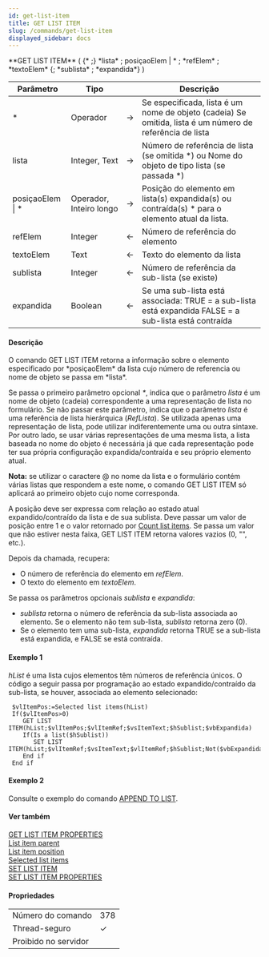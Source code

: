 ```yaml
---
id: get-list-item
title: GET LIST ITEM
slug: /commands/get-list-item
displayed_sidebar: docs
---
```


<!--REF #_command_.GET LIST ITEM.Syntax-->**GET LIST ITEM** ( {* ;} *lista* ; posiçaoElem | *  ; *refElem* ; *textoElem* {; *sublista* ; *expandida*} )<!-- END REF-->
<!--REF #_command_.GET LIST ITEM.Params-->
| Parâmetro | Tipo |  | Descrição |
| --- | --- | --- | --- |
| * | Operador | &#8594;  | Se especificada, lista é um nome de objeto (cadeia) Se omitida, lista é um número de referência de lista |
| lista | Integer, Text | &#8594;  | Número de referência de lista (se omitida *) ou Nome do objeto de tipo lista (se passada *) |
| posiçaoElem &#124; * | Operador, Inteiro longo | &#8594;  | Posição do elemento em lista(s) expandida(s) ou contraída(s) * para o elemento atual da lista. |
| refElem | Integer | &#8592; | Número de referência do elemento |
| textoElem | Text | &#8592; | Texto do elemento da lista |
| sublista | Integer | &#8592; | Número de referência da sub-lista (se existe) |
| expandida | Boolean | &#8592; | Se uma sub-lista está associada: TRUE = a sub-lista está expandida FALSE = a sub-lista está contraída |

<!-- END REF-->

#### Descrição 

<!--REF #_command_.GET LIST ITEM.Summary-->O comando GET LIST ITEM retorna a informação sobre o elemento especificado por *posiçaoElem* da lista cujo número de referencia ou nome de objeto se passa em *lista*.<!-- END REF--> 

Se passa o primeiro parâmetro opcional *\**, indica que o parâmetro *lista* é um nome de objeto (cadeia) correspondente a uma representação de lista no formulário. Se não passar este parâmetro, indica que o parâmetro *lista* é uma referência de lista hierárquica (*RefLista*). Se utilizada apenas uma representação de lista, pode utilizar indiferentemente uma ou outra sintaxe. Por outro lado, se usar várias representações de uma mesma lista, a lista baseada no nome do objeto é necessária já que cada representação pode ter sua própria configuração expandida/contraída e seu próprio elemento atual. 

**Nota:** se utilizar o caractere @ no nome da lista e o formulário contém várias listas que respondem a este nome, o comando GET LIST ITEM só aplicará ao primeiro objeto cujo nome corresponda. 

A posição deve ser expressa com relação ao estado atual expandido/contraído da lista e de sua sublista. Deve passar um valor de posição entre 1 e o valor retornado por [Count list items](count-list-items.md "Count list items"). Se passa um valor que não estiver nesta faixa, GET LIST ITEM retorna valores vazios (0, "", etc.).

Depois da chamada, recupera:

* O número de referência do elemento em *refElem*.
* O texto do elemento em *textoElem*.

Se passa os parâmetros opcionais *sublista* e *expandida*:

* *sublista* retorna o número de referência da sub-lista associada ao elemento. Se o elemento não tem sub-lista, *sublista* retorna zero (0).
* Se o elemento tem uma sub-lista, *expandida* retorna TRUE se a sub-lista está expandida, e FALSE se está contraída.

#### Exemplo 1 

*hList* é uma lista cujos elementos têm números de referência únicos. O código a seguir passa por programação ao estado expandido/contraído da sub-lista, se houver, associada ao elemento selecionado: 

```4d
 $vlItemPos:=Selected list items(hList)
 If($vlItemPos>0)
    GET LIST ITEM(hList;$vlItemPos;$vlItemRef;$vsItemText;$hSublist;$vbExpandida)
    If(Is a list($hSublist))
       SET LIST ITEM(hList;$vlItemRef;$vsItemText;$vlItemRef;$hSublist;Not($vbExpandida))
    End if
 End if
```

#### Exemplo 2 

Consulte o exemplo do comando [APPEND TO LIST](append-to-list.md "APPEND TO LIST").

#### Ver também 

[GET LIST ITEM PROPERTIES](get-list-item-properties.md)  
[List item parent](list-item-parent.md)  
[List item position](list-item-position.md)  
[Selected list items](selected-list-items.md)  
[SET LIST ITEM](set-list-item.md)  
[SET LIST ITEM PROPERTIES](set-list-item-properties.md)  

#### Propriedades
|  |  |
| --- | --- |
| Número do comando | 378 |
| Thread-seguro | &check; |
| Proibido no servidor ||


